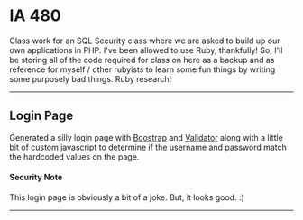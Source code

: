 # IA 480 

Class work for an SQL Security class where we are asked to build up our own applications in PHP. I've been allowed to use Ruby, thankfully! So, I'll be storing all of the code required for class on here as a backup and as reference for myself / other rubyists to learn some fun things by writing some purposely bad things. Ruby research! 

---

## Login Page

Generated a silly login page with [Boostrap](http://getbootstrap.com/) and [Validator](http://1000hz.github.io/bootstrap-validator/) along with a little bit of custom javascript to determine if the username and password match the hardcoded values on the page.

#### Security Note

This login page is obviously a bit of a joke. But, it looks good. :)

---

